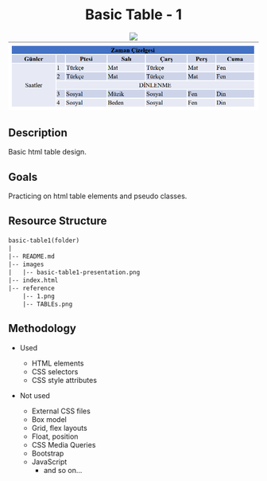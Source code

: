<div align=center>
	<h1>Basic Table - 1</h1>
</div>

<div align="center">
	<a href="https://ehkarabas.github.io/html-css-exercises/basic-table1/">
		<img src="https://img.shields.io/badge/live-%23.svg?&style=for-the-badge&logo=www&logoColor=white%22&color=black">
	</a>
	<br>
	<img src="./images/basic-table1-presentation.png"/>
</div>

## Description

Basic html table design. 

## Goals

Practicing on html table elements and pseudo classes.


## Resource Structure 

```
basic-table1(folder)
|
|-- README.md
|-- images
|   |-- basic-table1-presentation.png
|-- index.html
|-- reference
    |-- 1.png
    |-- TABLEs.png
```


## Methodology

* Used

	* HTML elements
	* CSS selectors
	* CSS style attributes

* Not used

	* External CSS files
	* Box model
	* Grid, flex layouts
	* Float, position
	* CSS Media Queries
	* Bootstrap
	* JavaScript
		* and so on...


